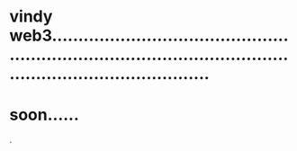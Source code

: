 # vindy web3........................................................................................................................................
# soon......
.
